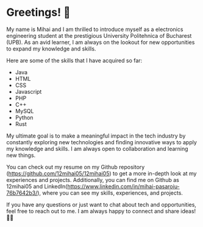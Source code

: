 # Greetings! 👋

My name is Mihai and I am thrilled to introduce myself as a electronics engineering student at the prestigious University Politehnica of Bucharest (UPB). As an avid learner, I am always on the lookout for new opportunities to expand my knowledge and skills.

Here are some of the skills that I have acquired so far:

* Java
* HTML
* CSS
* Javascript
* PHP
* C++
* MySQL
* Python
* Rust

My ultimate goal is to make a meaningful impact in the tech industry by constantly exploring new technologies and finding innovative ways to apply my knowledge and skills. I am always open to collaboration and learning new things.

You can check out my resume on my Github repository (https://github.com/12mihai05/12mihai05) to get a more in-depth look at my experiences and projects. Additionally, you can find me on Github as 12mihai05 and LinkedIn(https://www.linkedin.com/in/mihai-pasaroiu-76b7642b3/), where you can see my skills, experiences, and projects.

If you have any questions or just want to chat about tech and opportunities, feel free to reach out to me. I am always happy to connect and share ideas! 🤝🚀
